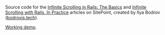 Source code for the
[Infinite Scrolling in Rails: The Basics](http://www.sitepoint.com/infinite-scrolling-rails-basics/) and
[Infinite Scrolling with Rails, In Practice](http://www.sitepoint.com/infinite-scrolling-rails-practice/) articles on
 SitePoint,
created by Ilya Bodrov ([bodrovis.tech](http://bodrovis.tech)).

[Working demo](https://sitepoint-infinite-scrolling.herokuapp.com).